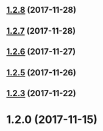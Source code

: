 <a name="1.2.8"></a>
## [1.2.8](https://59.151.4.126/insane/blade-scripts/compare/1.2.7...1.2.8) (2017-11-28)



<a name="1.2.7"></a>
## [1.2.7](https://59.151.4.126/insane/blade-scripts/compare/1.2.6...1.2.7) (2017-11-28)



<a name="1.2.6"></a>
## [1.2.6](https://59.151.4.126/insane/blade-scripts/compare/1.2.5...1.2.6) (2017-11-27)



<a name="1.2.5"></a>
## [1.2.5](https://59.151.4.126/insane/blade-scripts/compare/1.2.4...1.2.5) (2017-11-26)



<a name="1.2.3"></a>
## [1.2.3](https://59.151.4.126/insane/blade-scripts/compare/1.2.0...1.2.3) (2017-11-22)



<a name="1.2.0"></a>
# 1.2.0 (2017-11-15)



